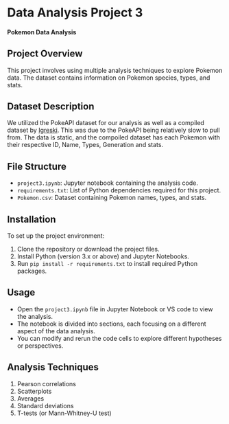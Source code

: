 # Data Analysis Project 3
#### Pokemon Data Analysis

## Project Overview
This project involves using multiple analysis techniques to explore Pokemon data. The dataset contains information on Pokemon species, types, and stats.

## Dataset Description
We utilized the PokeAPI dataset for our analysis as well as a compiled dataset by [Igreski](https://github.com/lgreski/pokemonData/blob/master/Pokemon.csv). This was due to the PokeAPI being relatively slow to pull from. The data is static, and the compoiled dataset has each Pokemon with their respective ID, Name, Types, Generation and stats.

## File Structure
- `project3.ipynb`: Jupyter notebook containing the analysis code.
- `requirements.txt`: List of Python dependencies required for this project.
- `Pokemon.csv`: Dataset containing Pokemon names, types, and stats.

## Installation
To set up the project environment:
1. Clone the repository or download the project files.
2. Install Python (version 3.x or above) and Jupyter Notebooks.
3. Run `pip install -r requirements.txt` to install required Python packages.

## Usage
- Open the `project3.ipynb` file in Jupyter Notebook or VS code to view the analysis.
- The notebook is divided into sections, each focusing on a different aspect of the data analysis.
- You can modify and rerun the code cells to explore different hypotheses or perspectives.

## Analysis Techniques 
1. Pearson correlations
2. Scatterplots
3. Averages
4. Standard deviations
5. T-tests (or Mann-Whitney-U test)

